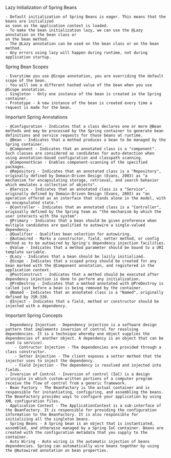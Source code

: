 
Lazy Initialization of Spring Beans

    - Default initialization of Spring Beans is eager. This means that the beans are initialized 
    as soon as the application context is loaded.
    - To make the bean initialization lazy, we can use the @Lazy annotation on the bean class or 
    on the bean method.
    - The @Lazy annotation can be used on the bean class or on the bean method.
    - Any errors using lazy will happen during runtime, not during application startup.

Spring Bean Scopes
    
    - Everytime you use @Scope annotation, you are overriding the default scope of the bean.
    - You will see a different hashed value of the bean when you use @Scope annotation.
    - Singleton - Only one instance of the bean is created in the Spring container.
    - Prototype - A new instance of the bean is created every time a request is made for the bean.

Important Spring Annotations

    - @Configuration - Indicates that a class declares one or more @Bean methods and may be processed by the Spring container to generate bean definitions and service requests for those beans at runtime.
    - @Bean - Indicates that a method produces a bean to be managed by the Spring container.
    - @Component - Indicates that an annotated class is a "component". Such classes are considered as candidates for auto-detection when using annotation-based configuration and classpath scanning.
    - @ComponentScan - Enables component-scanning of the specified packages.
    - @Repository - Indicates that an annotated class is a "Repository", originally defined by Domain-Driven Design (Evans, 2003) as "a mechanism for encapsulating storage, retrieval, and search behavior which emulates a collection of objects".
    - @Service - Indicates that an annotated class is a "Service", originally defined by Domain-Driven Design (Evans, 2003) as "an operation offered as an interface that stands alone in the model, with no encapsulated state."
    - @Controller - Indicates that an annotated class is a "Controller", originally defined by the Spring team as "the mechanism by which the user interacts with the system".
    - @Primary - Indicates that a bean should be given preference when multiple candidates are qualified to autowire a single-valued dependency.
    - @Qualifier - Qualifies bean selection for autowiring.
    - @Autowired - Marks a constructor, field, setter method, or config method as to be autowired by Spring's dependency injection facilities.
    - @Value - Indicates that a method parameter should be bound to a URI template variable.
    - @Lazy - Indicates that a bean should be lazily initialized.
    - @Scope - Indicates that a scoped proxy should be created for any bean marked with the @Component annotation, and registered in the application context.
    - @PostConstruct - Indicates that a method should be executed after dependency injection is done to perform any initialization.
    - @PreDestroy - Indicates that a method annotated with @PreDestroy is called just before a bean is being removed by the container.
    - @Named - Indicates that an annotated class is a "Named", originally defined by JSR-330.
    - @Inject - Indicates that a field, method or constructor should be injected with a dependency.


Important Spring Concepts

    - Dependency Injection - Dependency injection is a software design pattern that implements inversion of control for resolving dependencies. It is a technique whereby one object supplies the dependencies of another object. A dependency is an object that can be used (a service).
        - Contructor Injection - The dependencies are provided through a class constructor.
        - Setter Injection - The client exposes a setter method that the injector uses to inject the dependency.
        - Field Injection - The dependency is resolved and injected into fields.
    - Inversion of Control - Inversion of control (IoC) is a design principle in which custom-written portions of a computer program receive the flow of control from a generic framework.
    - Bean Factory - The BeanFactory is the actual container and is responsible for instantiating, configuring, and assembling the beans. The BeanFactory provides ways to configure your application by using XML configuration files.
    - Application Context - The ApplicationContext is a sub-interface of the BeanFactory. It is responsible for providing the configuration information to the BeanFactory. It is also responsible for initializing all the singleton beans.
    - Spring Beans - A Spring bean is an object that is instantiated, assembled, and otherwise managed by a Spring IoC container. Beans are created with the configuration metadata that you supply to the container.
    - Auto Wiring - Auto wiring is the automatic injection of beans dependencies. Spring can automatically wire beans together by using the @Autowired annotation on bean properties.